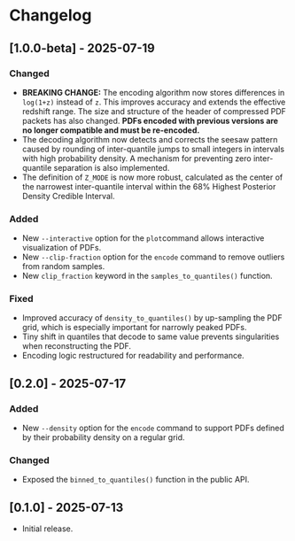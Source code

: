 # Changelog



## [1.0.0-beta] - 2025-07-19

### Changed
- **BREAKING CHANGE:** The encoding algorithm now stores differences in `log(1+z)` instead of `z`. This improves accuracy and extends the effective redshift range. The size and structure of the header of compressed PDF packets has also changed. **PDFs encoded with previous versions are no longer compatible and must be re-encoded.**
- The decoding algorithm now detects and corrects the seesaw pattern caused by rounding of inter-quantile jumps to small integers in intervals with high probability density. A mechanism for
preventing zero inter-quantile separation is also implemented.
- The definition of `Z_MODE` is now more robust, calculated as the center of the narrowest inter-quantile interval within the 68% Highest Posterior Density Credible Interval.

### Added
- New `--interactive` option for the `plot`command allows interactive visualization of PDFs.
- New `--clip-fraction` option for the `encode` command to remove outliers from random samples.
- New `clip_fraction` keyword in the `samples_to_quantiles()` function.

### Fixed
- Improved accuracy of `density_to_quantiles()` by up-sampling the PDF grid, which is especially important for narrowly peaked PDFs.
- Tiny shift in quantiles that decode to same value prevents singularities when reconstructing the PDF.
- Encoding logic restructured for readability and performance.

## [0.2.0] - 2025-07-17

### Added
- New `--density` option for the `encode` command to support PDFs defined by their probability density on a regular grid.

### Changed
- Exposed the `binned_to_quantiles()` function in the public API.

## [0.1.0] - 2025-07-13

- Initial release.